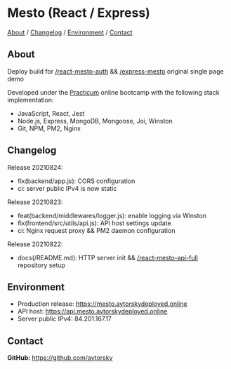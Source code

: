 # Mesto (React / Express) 

[About](#about) /
[Changelog](#changelog) /
[Environment](#environment) /
[Contact](#contact)

## About
Deploy build for <a href="https://github.com/avtorsky/react-mesto-auth" target="_blank">/react-mesto-auth</a> && <a href="https://github.com/avtorsky/express-mesto" target="_blank">/express-mesto</a> original single page demo

Developed under the [Practicum](https://practicum.yandex.com/web/) online bootcamp with the following stack implementation:
* JavaScript, React, Jest
* Node.js, Express, MongoDB, Mongoose, Joi, Winston
* Git, NPM, PM2, Nginx

## Changelog
Release 20210824:
* fix(backend/app.js): CORS configuration
* ci: server public IPv4 is now static

Release 20210823:
* feat(backend/middlewares/logger.js): enable logging via Winston
* fix(frontend/src/utils/api.js): API host settings update
* ci: Nginx request proxy && PM2 daemon configuration

Release 20210822:
* docs(/README.md): HTTP server init && <a href="https://github.com/avtorsky/react-mesto-api-full" target="_blank">/react-mesto-api-full</a> repository setup

## Environment
* Production release: <a href="https://mesto.avtorskydeployed.online" target="_blank">https://mesto.avtorskydeployed.online</a>
* API host: <a href="https://api.mesto.avtorskydeployed.online" target="_blank">https://api.mesto.avtorskydeployed.online</a>
* Server public IPv4: 84.201.167.17

## Contact
__GitHub:__ <a href="https://github.com/avtorsky" target="_blank">https://github.com/avtorsky</a>